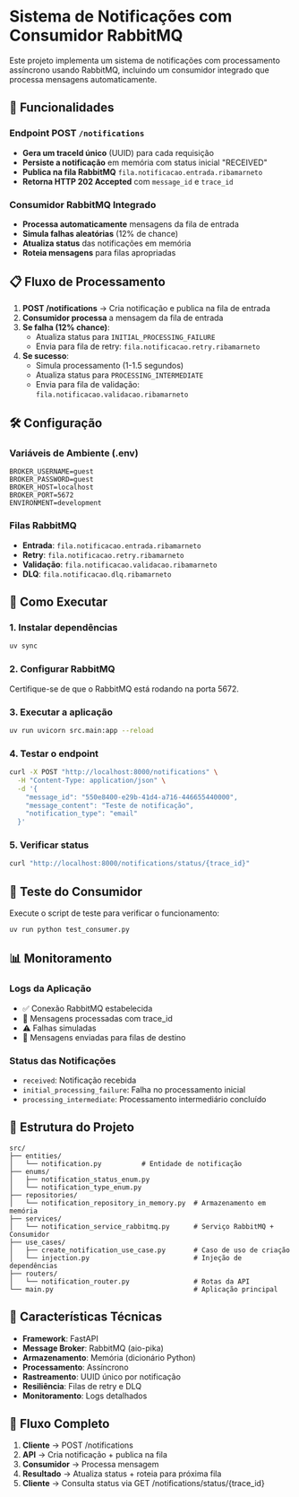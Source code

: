 # Sistema de Notificações com Consumidor RabbitMQ

Este projeto implementa um sistema de notificações com processamento assíncrono usando RabbitMQ, incluindo um consumidor integrado que processa mensagens automaticamente.

## 🚀 Funcionalidades

### Endpoint POST `/notifications`
- **Gera um traceId único** (UUID) para cada requisição
- **Persiste a notificação** em memória com status inicial "RECEIVED"
- **Publica na fila RabbitMQ** `fila.notificacao.entrada.ribamarneto`
- **Retorna HTTP 202 Accepted** com `message_id` e `trace_id`

### Consumidor RabbitMQ Integrado
- **Processa automaticamente** mensagens da fila de entrada
- **Simula falhas aleatórias** (12% de chance)
- **Atualiza status** das notificações em memória
- **Roteia mensagens** para filas apropriadas

## 📋 Fluxo de Processamento

1. **POST /notifications** → Cria notificação e publica na fila de entrada
2. **Consumidor processa** a mensagem da fila de entrada
3. **Se falha (12% chance)**:
   - Atualiza status para `INITIAL_PROCESSING_FAILURE`
   - Envia para fila de retry: `fila.notificacao.retry.ribamarneto`
4. **Se sucesso**:
   - Simula processamento (1-1.5 segundos)
   - Atualiza status para `PROCESSING_INTERMEDIATE`
   - Envia para fila de validação: `fila.notificacao.validacao.ribamarneto`

## 🛠️ Configuração

### Variáveis de Ambiente (.env)
```env
BROKER_USERNAME=guest
BROKER_PASSWORD=guest
BROKER_HOST=localhost
BROKER_PORT=5672
ENVIRONMENT=development
```

### Filas RabbitMQ
- **Entrada**: `fila.notificacao.entrada.ribamarneto`
- **Retry**: `fila.notificacao.retry.ribamarneto`
- **Validação**: `fila.notificacao.validacao.ribamarneto`
- **DLQ**: `fila.notificacao.dlq.ribamarneto`

## 🚀 Como Executar

### 1. Instalar dependências
```bash
uv sync
```

### 2. Configurar RabbitMQ
Certifique-se de que o RabbitMQ está rodando na porta 5672.

### 3. Executar a aplicação
```bash
uv run uvicorn src.main:app --reload
```

### 4. Testar o endpoint
```bash
curl -X POST "http://localhost:8000/notifications" \
  -H "Content-Type: application/json" \
  -d '{
    "message_id": "550e8400-e29b-41d4-a716-446655440000",
    "message_content": "Teste de notificação",
    "notification_type": "email"
  }'
```

### 5. Verificar status
```bash
curl "http://localhost:8000/notifications/status/{trace_id}"
```

## 🧪 Teste do Consumidor

Execute o script de teste para verificar o funcionamento:

```bash
uv run python test_consumer.py
```

## 📊 Monitoramento

### Logs da Aplicação
- ✅ Conexão RabbitMQ estabelecida
- 📝 Mensagens processadas com trace_id
- ⚠️ Falhas simuladas
- 🔄 Mensagens enviadas para filas de destino

### Status das Notificações
- `received`: Notificação recebida
- `initial_processing_failure`: Falha no processamento inicial
- `processing_intermediate`: Processamento intermediário concluído

## 🔧 Estrutura do Projeto

```
src/
├── entities/
│   └── notification.py          # Entidade de notificação
├── enums/
│   ├── notification_status_enum.py
│   └── notification_type_enum.py
├── repositories/
│   └── notification_repository_in_memory.py  # Armazenamento em memória
├── services/
│   └── notification_service_rabbitmq.py      # Serviço RabbitMQ + Consumidor
├── use_cases/
│   ├── create_notification_use_case.py       # Caso de uso de criação
│   └── injection.py                          # Injeção de dependências
├── routers/
│   └── notification_router.py                # Rotas da API
└── main.py                                   # Aplicação principal
```

## 🎯 Características Técnicas

- **Framework**: FastAPI
- **Message Broker**: RabbitMQ (aio-pika)
- **Armazenamento**: Memória (dicionário Python)
- **Processamento**: Assíncrono
- **Rastreamento**: UUID único por notificação
- **Resiliência**: Filas de retry e DLQ
- **Monitoramento**: Logs detalhados

## 🔄 Fluxo Completo

1. **Cliente** → POST /notifications
2. **API** → Cria notificação + publica na fila
3. **Consumidor** → Processa mensagem
4. **Resultado** → Atualiza status + roteia para próxima fila
5. **Cliente** → Consulta status via GET /notifications/status/{trace_id}

